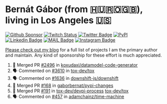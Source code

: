 # Bernát Gábor (from 🇭🇺🇷🇴🇬🇧), living in Los Angeles 🇺🇸

[![Github Sponsor](https://img.shields.io/static/v1?label=Sponsor&message=%E2%9D%A4&logo=GitHub&link=https://github.com/sponsors/gaborbernat&style=flat-square)](https://github.com/sponsors/gaborbernat)
[![Twitch Status](https://img.shields.io/twitch/status/gaborbernat?style=flat-square)](https://www.twitch.tv/gaborbernat)
[![Twitter Badge](https://img.shields.io/badge/-@gjbernat-1ca0f1?style=flat-square&labelColor=1ca0f1&logo=twitter&logoColor=white&link=https://twitter.com/gjbernat)](https://twitter.com/gjbernat)
[![PyPI](https://img.shields.io/badge/-gaborbernat-0073b7?style=flat-square&logo=Python&logoColor=white&link=https://pypi.org/user/gaborbernat/)](https://pypi.org/user/gaborbernat/)
[![Linkedin Badge](https://img.shields.io/badge/-gaborbernat-blue?style=flat-square&logo=Linkedin&logoColor=white&link=https://www.linkedin.com/in/gaborbernat/)](https://www.linkedin.com/in/gaborbernat/)
[![MAIL Badge](https://img.shields.io/badge/-gaborjbernat@gmail.com-c14438?style=flat-square&logo=Gmail&logoColor=white&link=mailto:gaborjbernat@gmail.com)](mailto:gaborjbernat@gmail.com)
[![Instagram Badge](https://img.shields.io/badge/-@gabor__bernat-845EC2?style=flat-square&labelColor=white&logo=Instagram&link=https://instagram.com/gabor_bernat/)](https://instagram.com/gabor_bernat)

[Please check out my blog](https://bernat.tech/about/) for a full list of projects I am the primary author and maintain.
Any kind of sponsorship for these effort is much appreciated.

<!--START_SECTION:activity-->

1. 🎉 Merged PR [#2496](https://github.com/koxudaxi/datamodel-code-generator/pull/2496) in [koxudaxi/datamodel-code-generator](https://github.com/koxudaxi/datamodel-code-generator)
2. 🗣 Commented on [#3610](https://github.com/tox-dev/tox/issues/3610#issuecomment-3304808972) in [tox-dev/tox](https://github.com/tox-dev/tox)
3. 🗣 Commented on [#1636](https://github.com/downshift-js/downshift/pull/1636#issuecomment-3298909020) in [downshift-js/downshift](https://github.com/downshift-js/downshift)
4. 🎉 Merged PR [#168](https://github.com/gaborbernat/pypi-changes/pull/168) in [gaborbernat/pypi-changes](https://github.com/gaborbernat/pypi-changes)
5. 🎉 Merged PR [#191](https://github.com/tox-dev/devpi-process/pull/191) in [tox-dev/devpi-process](https://github.com/tox-dev/devpi-process)
   [tox-dev/tox](https://github.com/tox-dev/tox)
5. 🗣 Commented on [#457](https://github.com/adamchainz/time-machine/pull/457#issuecomment-2197730644) in
[adamchainz/time-machine](https://github.com/adamchainz/time-machine)
<!--END_SECTION:activity-->
